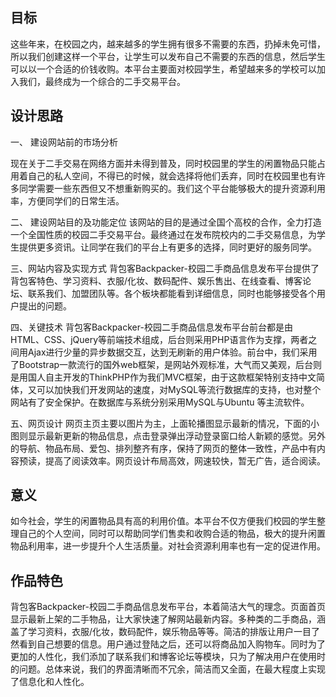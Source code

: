 ﻿## 目标

这些年来，在校园之内，越来越多的学生拥有很多不需要的东西，扔掉未免可惜，所以我们创建这样一个平台，让学生可以发布自己不需要的东西的信息，然后学生可以以一个合适的价钱收购。本平台主要面对校园学生，希望越来多的学校可以加入我们，最终成为一个综合的二手交易平台。

## 设计思路

一、	建设网站前的市场分析

现在关于二手交易在网络方面并未得到普及，同时校园里的学生的闲置物品只能占用着自己的私人空间，不得已的时候，就会选择将他们丢弃，同时在校园里也有许多同学需要一些东西但又不想重新购买的。我们这个平台能够极大的提升资源利用率，方便同学们的日常生活。

二、	建设网站目的及功能定位
该网站的目的是通过全国个高校的合作，全力打造一个全国性质的校园二手交易平台。最终通过在发布院校内的二手交易信息，为学生提供更多资讯。让同学在我们的平台上有更多的选择，同时更好的服务同学。

三、网站内容及实现方式
背包客Backpacker-校园二手商品信息发布平台提供了背包客特色、学习资料、衣服/化妆、数码配件、娱乐售出、在线查看、博客论坛、联系我们、加盟团队等。各个板块都能看到详细信息，同时也能够接受各个用户提出的问题。

四、关键技术
背包客Backpacker-校园二手商品信息发布平台前台都是由HTML、CSS、jQuery等前端技术组成，后台则采用PHP语言作为支撑，两者之间用Ajax进行少量的异步数据交互，达到无刷新的用户体验。前台中，我们采用了Bootstrap一款流行的国外web框架，是网站外观标准，大气而又美观，后台则是用国人自主开发的ThinkPHP作为我们MVC框架，由于这款框架特别支持中文简体，又可以加快我们开发网站的速度，对MySQL等流行数据库的支持，也对整个网站有了安全保护。在数据库与系统分别采用MySQL与Ubuntu 等主流软件。

五、网页设计
网页主页主要以图片为主，上面轮播图显示最新的情况，下面的小图则显示最新更新的物品信息，点击登录弹出浮动登录窗口给人新颖的感觉。另外的导航、物品布局、爱包、排列整齐有序，保持了网页的整体一致性，产品中有内容预读，提高了阅读效率。网页设计布局高效，网速较快，暂无广告，适合阅读。


## 意义

如今社会，学生的闲置物品具有高的利用价值。本平台不仅方便我们校园的学生整理自己的个人空间，同时可以帮助同学们售卖和收购合适的物品，极大的提升闲置物品利用率，进一步提升个人生活质量。对社会资源利用率也有一定的促进作用。

## 作品特色

背包客Backpacker-校园二手商品信息发布平台，本着简洁大气的理念。页面首页显示最新上架的二手物品，让大家快速了解网站最新内容。多种类的二手商品，涵盖了学习资料，衣服/化妆，数码配件，娱乐物品等等。简洁的排版让用户一目了然看到自己想要的信息。用户通过登陆之后，还可以将商品加入购物车。同时为了更加的人性化，我们添加了联系我们和博客论坛等模块，只为了解决用户在使用时的问题。总体来说，我们的界面清晰而不冗余，简洁而又全面，在最大程度上实现了信息化和人性化。